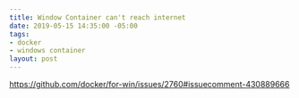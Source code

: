 ```yaml
---
title: Window Container can't reach internet
date: 2019-05-15 14:35:00 -05:00
tags:
- docker
- windows container
layout: post
---
```


https://github.com/docker/for-win/issues/2760#issuecomment-430889666